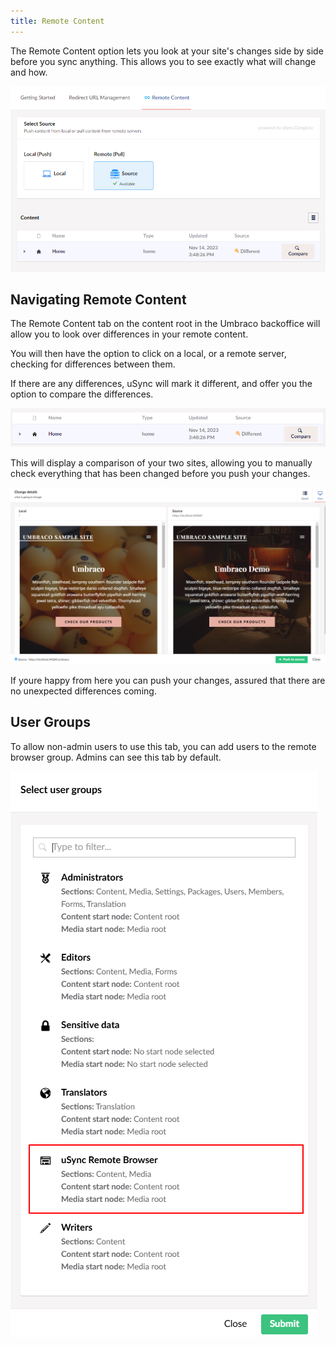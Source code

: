 ```yaml
---
title: Remote Content
---
```


The Remote Content option lets you look at your site's changes side by side before you sync anything. This allows you to see exactly what will change and how.

![Remote content page](r-content-page.png)

## Navigating Remote Content

The Remote Content tab on the content root in the Umbraco backoffice will allow you to look over differences in your remote content. 

You will then have the option to click on a local, or a remote server, checking for differences between them.

If there are any differences, uSync will mark it different, and offer you the option to compare the differences.

![Compare button](rem-compare.png)

This will display a comparison of your two sites, allowing you to manually check everything that has been changed before you push your changes.

![Comparison menu](screen-compare.png)

If youre happy from here you can push your changes, assured that there are no unexpected differences coming.

## User Groups

To allow non-admin users to use this tab, you can add users to the remote browser group. Admins can see this tab by default. 

![A list of available user groups, including the uSync Remote Browser group.](ConBrowGroupRED.png)
